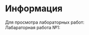 <div><h1 >Информация</h1></div>
<div>Для просмотра лабораторных работ: </div>
<div>Лабараторная работа №1:<a href="https://github.com/lukiorDE/Sp/tree/Лабораторная-работа-№1"></a></div>
